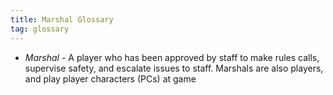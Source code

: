 ```yaml
---
title: Marshal Glossary
tag: glossary
---
```

* *Marshal* - A player who has been approved by staff to make rules calls, supervise safety, and escalate issues to staff. Marshals are also players, and play player characters (PCs) at game 
